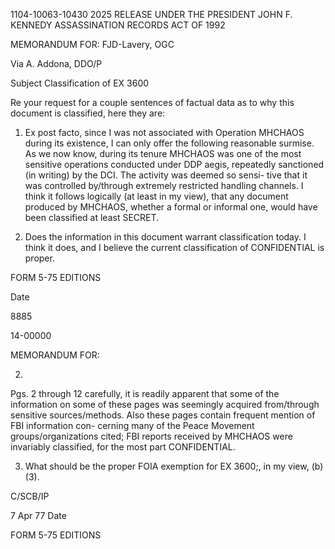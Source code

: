 1104-10063-10430 2025 RELEASE UNDER THE PRESIDENT JOHN F. KENNEDY ASSASSINATION RECORDS ACT OF 1992

MEMORANDUM FOR: FJD-Lavery, OGC

Via A. Addona, DDO/P

Subject Classification of EX 3600

Re your request for a couple sentences of factual
data as to why this document is classified, here they are:

1. Ex post facto, since I was not associated
with Operation MHCHAOS during its existence, I can only
offer the following reasonable surmise. As we now know,
during its tenure MHCHAOS was one of the most sensitive
operations conducted under DDP aegis, repeatedly sanctioned
(in writing) by the DCI. The activity was deemed so sensi-
tive that it was controlled by/through extremely restricted
handling channels. I think it follows logically (at least
in my view), that any document produced by MHCHAOS, whether
a formal or informal one, would have been classified at
least SECRET.

2. Does the information in this document warrant
classification today. I think it does, and I believe the
current classification of CONFIDENTIAL is proper.

FORM
5-75
EDITIONS

Date

8885

14-00000

MEMORANDUM FOR:

2.
Pgs. 2 through 12 carefully, it is readily apparent that
some of the information on some of these pages was seemingly
acquired from/through sensitive sources/methods. Also
these pages contain frequent mention of FBI information con-
cerning many of the Peace Movement groups/organizations
cited; FBI reports received by MHCHAOS were invariably
classified, for the most part CONFIDENTIAL.

3. What should be the proper FOIA exemption for EX
3600;, in my view, (b)(3).

C/SCB/IP

7 Apr 77
Date

FORM
5-75
EDITIONS
